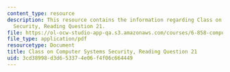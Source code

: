 ```yaml
---
content_type: resource
description: This resource contains the information regarding Class on Computer Systems
  Security, Reading Question 21.
file: https://ol-ocw-studio-app-qa.s3.amazonaws.com/courses/6-858-computer-systems-security-fall-2014/3cd38998d3d653374e06f4f06c664449_MIT6_858F14_Reading21.pdf
file_type: application/pdf
resourcetype: Document
title: Class on Computer Systems Security, Reading Question 21
uid: 3cd38998-d3d6-5337-4e06-f4f06c664449
---
```

